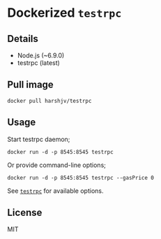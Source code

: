 # Dockerized `testrpc`

## Details

* Node.js (~6.9.0)
* testrpc (latest)


## Pull image

    docker pull harshjv/testrpc


## Usage

Start testrpc daemon;

    docker run -d -p 8545:8545 testrpc

Or provide command-line options;

    docker run -d -p 8545:8545 testrpc --gasPrice 0

See [`testrpc`](https://github.com/ethereumjs/testrpc) for available options.


## License

MIT
